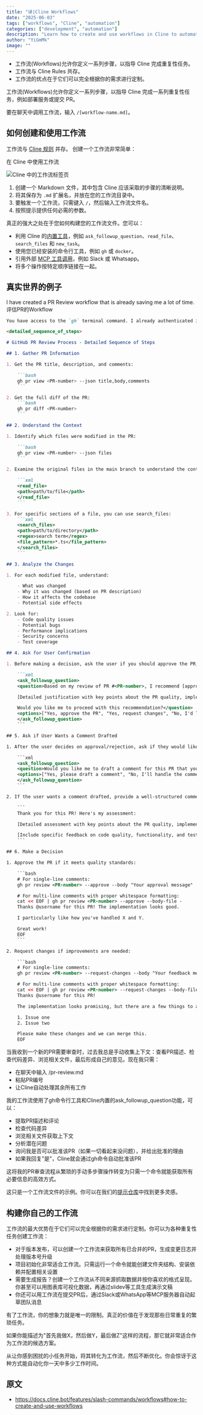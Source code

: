 ```yaml
---
title: "译|Cline Workflows"
date: "2025-06-03"
tags: ["workflows", "Cline", "automation"]
categories: ["development", "automation"]
description: "Learn how to create and use workflows in Cline to automate repetitive tasks."
author: "YiGmMk"
image: ""
---
```


- 工作流(Workflows)允许你定义一系列步骤，以指导 Cline 完成重复性任务。
- 工作流与 Cline Rules 共存。
- 工作流的优点在于它们可以完全根据你的需求进行定制。

工作流(Workflows)允许你定义一系列步骤，以指导 Cline 完成一系列重复性任务，例如部署服务或提交 PR。

要在聊天中调用工作流，输入 `/[workflow-name.md]`。

## 如何创建和使用工作流

工作流与 [Cline 规则](https://docs.cline.bot/features/cline-rules) 并存。 创建一个工作流非常简单：

在 Cline 中使用工作流

![Cline 中的工作流标签页](https://ai.programnotes.cn/img/ai/mcp/workflow.png)

1. 创建一个 Markdown 文件，其中包含 Cline 应该采取的步骤的清晰说明。
2. 将其保存为 `.md` 扩展名，并放在您的工作流目录中。
3. 要触发一个工作流，只需键入 `/`，然后输入工作流文件名。
4. 按照提示提供任何必需的参数。

真正的强大之处在于您如何构建您的工作流文件。您可以：

* 利用 Cline 的[内置工具](https://docs.cline.bot/exploring-clines-tools/cline-tools-guide)，例如 `ask_followup_question`、`read_file`、`search_files` 和 `new_task`。
* 使用您已经安装的命令行工具，例如 `gh` 或 `docker`。
* 引用外部 [MCP 工具调用](https://docs.cline.bot/mcp/mcp-overview)，例如 Slack 或 Whatsapp。
* 将多个操作按特定顺序链接在一起。

## 真实世界的例子

I have created a PR Review workflow that is already saving me a lot of time.评估PR的Workflow

````md pr-review.md [expandable]
You have access to the `gh` terminal command. I already authenticated it for you. Please review it to use the PR that I asked you to review. You're already in the `cline` repo.

<detailed_sequence_of_steps>

# GitHub PR Review Process - Detailed Sequence of Steps

## 1. Gather PR Information

1. Get the PR title, description, and comments:

    ```bash
    gh pr view <PR-number> --json title,body,comments
    ```

2. Get the full diff of the PR:
    ```bash
    gh pr diff <PR-number>
    ```

## 2. Understand the Context

1. Identify which files were modified in the PR:

    ```bash
    gh pr view <PR-number> --json files
    ```

2. Examine the original files in the main branch to understand the context:

    ```xml
    <read_file>
    <path>path/to/file</path>
    </read_file>
    ```

3. For specific sections of a file, you can use search_files:
    ```xml
    <search_files>
    <path>path/to/directory</path>
    <regex>search term</regex>
    <file_pattern>*.ts</file_pattern>
    </search_files>
    ```

## 3. Analyze the Changes

1. For each modified file, understand:

    - What was changed
    - Why it was changed (based on PR description)
    - How it affects the codebase
    - Potential side effects

2. Look for:
    - Code quality issues
    - Potential bugs
    - Performance implications
    - Security concerns
    - Test coverage

## 4. Ask for User Confirmation

1. Before making a decision, ask the user if you should approve the PR, providing your assessment and justification:

    ```xml
    <ask_followup_question>
    <question>Based on my review of PR #<PR-number>, I recommend [approving/requesting changes]. Here's my justification:

    [Detailed justification with key points about the PR quality, implementation, and any concerns]

    Would you like me to proceed with this recommendation?</question>
    <options>["Yes, approve the PR", "Yes, request changes", "No, I'd like to discuss further"]</options>
    </ask_followup_question>
    ```

## 5. Ask if User Wants a Comment Drafted

1. After the user decides on approval/rejection, ask if they would like a comment drafted:

    ```xml
    <ask_followup_question>
    <question>Would you like me to draft a comment for this PR that you can copy and paste?</question>
    <options>["Yes, please draft a comment", "No, I'll handle the comment myself"]</options>
    </ask_followup_question>
    ```

2. If the user wants a comment drafted, provide a well-structured comment they can copy:

    ```
    Thank you for this PR! Here's my assessment:

    [Detailed assessment with key points about the PR quality, implementation, and any suggestions]

    [Include specific feedback on code quality, functionality, and testing]
    ```

## 6. Make a Decision

1. Approve the PR if it meets quality standards:

    ```bash
    # For single-line comments:
    gh pr review <PR-number> --approve --body "Your approval message"

    # For multi-line comments with proper whitespace formatting:
    cat << EOF | gh pr review <PR-number> --approve --body-file -
    Thanks @username for this PR! The implementation looks good.

    I particularly like how you've handled X and Y.

    Great work!
    EOF
    ```

2. Request changes if improvements are needed:

    ```bash
    # For single-line comments:
    gh pr review <PR-number> --request-changes --body "Your feedback message"

    # For multi-line comments with proper whitespace formatting:
    cat << EOF | gh pr review <PR-number> --request-changes --body-file -
    Thanks @username for this PR!

    The implementation looks promising, but there are a few things to address:

    1. Issue one
    2. Issue two

    Please make these changes and we can merge this.
    EOF
````

当我收到一个新的PR需要审查时，过去我总是手动收集上下文：查看PR描述、检查代码差异、浏览相关文件，最后形成自己的意见。现在我只需：

- 在聊天中输入 /pr-review.md
- 粘贴PR编号
- 让Cline自动处理其余所有工作

我的工作流使用了gh命令行工具和Cline内置的ask_followup_question功能，可以：

- 提取PR描述和评论
- 检查代码差异
- 浏览相关文件获取上下文
- 分析潜在问题
- 询问我是否可以批准该PR（如果一切看起来没问题），并给出批准的理由
- 如果我回复"是"，Cline就会通过gh命令自动批准该PR

这将我的PR审查流程从繁琐的手动多步骤操作转变为只需一个命令就能获取所有必要信息的高效方式。

这只是一个工作流文件的示例。你可以在我们的[提示仓库](https://github.com/cline/prompts)中找到更多灵感。

## 构建你自己的工作流

工作流的最大优势在于它们可以完全根据你的需求进行定制。你可以为各种重复性任务创建工作流：

- 对于版本发布，可以创建一个工作流来获取所有已合并的PR，生成变更日志并处理版本号升级
- 项目初始化非常适合工作流。只需运行一个命令就能创建文件夹结构、安装依赖并配置相关设置
- 需要生成报告？创建一个工作流从不同来源抓取数据并按你喜欢的格式呈现。你甚至可以用图表库可视化数据，再通过slidev等工具生成演示文稿
- 你还可以用工作流在提交PR后，通过Slack或WhatsApp等MCP服务器自动起草团队消息

有了工作流，你的想象力就是唯一的限制。真正的价值在于发现那些日常重复的繁琐任务。

如果你能描述为"首先我做X，然后做Y，最后做Z"这样的流程，那它就非常适合作为工作流的候选方案。

从让你感到困扰的小任务开始，将其转化为工作流，然后不断优化。你会惊讶于这种方式能自动化你一天中多少工作时间。

## 原文

- https://docs.cline.bot/features/slash-commands/workflows#how-to-create-and-use-workflows